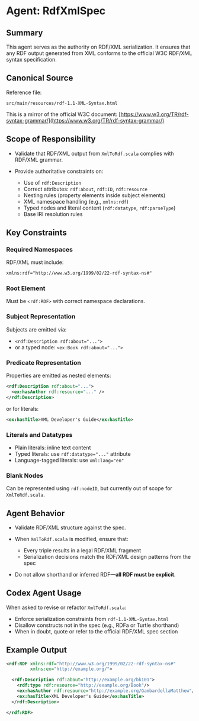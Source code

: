 
# Agent: RdfXmlSpec

## Summary

This agent serves as the authority on RDF/XML serialization. It ensures that any RDF output generated from XML conforms to the official W3C RDF/XML syntax specification.

## Canonical Source

Reference file:

```
src/main/resources/rdf-1.1-XML-Syntax.html
```

This is a mirror of the official W3C document:
[https://www.w3.org/TR/rdf-syntax-grammar/](https://www.w3.org/TR/rdf-syntax-grammar/)

## Scope of Responsibility

* Validate that RDF/XML output from `XmlToRdf.scala` complies with RDF/XML grammar.
* Provide authoritative constraints on:

  * Use of `rdf:Description`
  * Correct attributes: `rdf:about`, `rdf:ID`, `rdf:resource`
  * Nesting rules (property elements inside subject elements)
  * XML namespace handling (e.g., `xmlns:rdf`)
  * Typed nodes and literal content (`rdf:datatype`, `rdf:parseType`)
  * Base IRI resolution rules

## Key Constraints

### Required Namespaces

RDF/XML must include:

```xml
xmlns:rdf="http://www.w3.org/1999/02/22-rdf-syntax-ns#"
```

### Root Element

Must be `<rdf:RDF>` with correct namespace declarations.

### Subject Representation

Subjects are emitted via:

* `<rdf:Description rdf:about="...">`
* or a typed node: `<ex:Book rdf:about="...">`

### Predicate Representation

Properties are emitted as nested elements:

```xml
<rdf:Description rdf:about="...">
  <ex:hasAuthor rdf:resource="..." />
</rdf:Description>
```

or for literals:

```xml
<ex:hasTitle>XML Developer's Guide</ex:hasTitle>
```

### Literals and Datatypes

* Plain literals: inline text content
* Typed literals: use `rdf:datatype="..."` attribute
* Language-tagged literals: use `xml:lang="en"`

### Blank Nodes

Can be represented using `rdf:nodeID`, but currently out of scope for `XmlToRdf.scala`.

## Agent Behavior

* Validate RDF/XML structure against the spec.
* When `XmlToRdf.scala` is modified, ensure that:

  * Every triple results in a legal RDF/XML fragment
  * Serialization decisions match the RDF/XML design patterns from the spec
* Do not allow shorthand or inferred RDF—**all RDF must be explicit**.

## Codex Agent Usage

When asked to revise or refactor `XmlToRdf.scala`:

* Enforce serialization constraints from `rdf-1.1-XML-Syntax.html`
* Disallow constructs not in the spec (e.g., RDFa or Turtle shorthand)
* When in doubt, quote or refer to the official RDF/XML spec section

## Example Output

```xml
<rdf:RDF xmlns:rdf="http://www.w3.org/1999/02/22-rdf-syntax-ns#"
         xmlns:ex="http://example.org/">

  <rdf:Description rdf:about="http://example.org/bk101">
    <rdf:type rdf:resource="http://example.org/Book"/>
    <ex:hasAuthor rdf:resource="http://example.org/GambardellaMatthew"/>
    <ex:hasTitle>XML Developer's Guide</ex:hasTitle>
  </rdf:Description>

</rdf:RDF>
```

